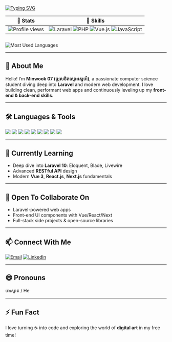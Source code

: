 <a href="https://git.io/typing-svg">
  <img src="https://readme-typing-svg.demolab.com?font=Fira+Code&pause=1000&width=500&lines=-+%F0%9F%91%8B+Hi%2C+I%E2%80%99m+%40Minwook07" alt="Typing SVG" />
</a>

<!-- Profile & Badges -->
| 🔹 Stats | 🔹 Skills |
|---|---|
| <img src="https://komarev.com/ghpvc/?username=Minwook07&color=blue" alt="Profile views" /> | <img src="https://img.shields.io/badge/Laravel-v10-orange?style=for-the-badge&logo=laravel&logoColor=white" alt="Laravel" /> <img src="https://img.shields.io/badge/PHP-v8.1-blue?style=for-the-badge&logo=php&logoColor=white" alt="PHP" /> <img src="https://img.shields.io/badge/Vue.js-v3-brightgreen?style=for-the-badge&logo=vue.js&logoColor=white" alt="Vue.js" /> <img src="https://img.shields.io/badge/JavaScript-ES6-yellow?style=for-the-badge&logo=javascript&logoColor=black" alt="JavaScript" /> |  

<img src="https://github-readme-stats.vercel.app/api/top-langs/?username=Minwook07&layout=compact&theme=radical" alt="Most Used Languages" style="margin-top: 10px;" />

---

## 🔭 About Me
Hello! I’m **Minwook 07 (ប្រុសចិតស្មោះស្នេហ៍)**, a passionate computer science student diving deep into **Laravel** and modern web development. I love building clean, performant web apps and continuously leveling up my **front-end & back-end skills**.

---

## 🛠️ Languages & Tools
<p>
  <img src="https://img.shields.io/badge/HTML5-E34F26?style=for-the-badge&logo=html5&logoColor=white" />
  <img src="https://img.shields.io/badge/CSS3-1572B6?style=for-the-badge&logo=css3&logoColor=white" />
  <img src="https://img.shields.io/badge/TailwindCSS-38B2AC?style=for-the-badge&logo=tailwind-css&logoColor=white" />
  <img src="https://img.shields.io/badge/Vue.js-35495E?style=for-the-badge&logo=vue.js&logoColor=4FC08D" />
  <img src="https://img.shields.io/badge/React-20232A?style=for-the-badge&logo=react&logoColor=61DAFB" />
  <img src="https://img.shields.io/badge/PHP-777BB4?style=for-the-badge&logo=php&logoColor=white" />
  <img src="https://img.shields.io/badge/Laravel-FF2D20?style=for-the-badge&logo=laravel&logoColor=white" />
  <img src="https://img.shields.io/badge/MySQL-4479A1?style=for-the-badge&logo=mysql&logoColor=white" />
  <img src="https://img.shields.io/badge/Git-F05032?style=for-the-badge&logo=git&logoColor=white" />
</p>

---

## 🌱 Currently Learning
- Deep dive into **Laravel 10**: Eloquent, Blade, Livewire  
- Advanced **RESTful API** design  
- Modern **Vue 3**, **React.js**, **Next.js** fundamentals  

---

## 💞️ Open To Collaborate On
- Laravel-powered web apps  
- Front-end UI components with Vue/React/Next  
- Full-stack side projects & open-source libraries  

---

## 📫 Connect With Me
<p>
  <a href="mailto:mith.chett@gmail.com"><img src="https://img.shields.io/badge/Email-D14836?style=for-the-badge&logo=gmail&logoColor=white" alt="Email"/></a>
  <a href="https://www.linkedin.com/in/mith-chet-ab56b5295/"><img src="https://img.shields.io/badge/LinkedIn-0A66C2?style=for-the-badge&logo=linkedin&logoColor=white" alt="LinkedIn"/></a>
</p>

---

## 😄 Pronouns
បងស្អាត / He  

---

## ⚡ Fun Fact
I love turning ☕ into code and exploring the world of **digital art** in my free time!
